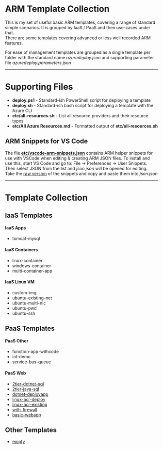 # ARM Template Collection

This is my set of useful basic ARM templates, covering a range of standard simple scenarios. It is grouped by IaaS / PaaS and then use-cases under that.  
There are some templates covering advanced or less well recorded ARM features.

For ease of management templates are grouped as a single template per folder with the standard name *azuredeploy.json* and supporting parameter file *azuredeploy.parameters.json*

---

# Supporting Files
- **deploy.ps1** - Standard-ish PowerShell script for deploying a template
- **deploy.sh**  - Standard-ish bash script for deploying a template with the Azure CLI
- **etc/all-resources.sh** - List all resource providers and their resource types
- **etc/All Azure Resources.md** - Formatted output of **etc/all-resources.sh**

## ARM Snippets for VS Code
The file [**etc/vscode-arm-snippets.json**](etc/vscode-arm-snippets.json) contains ARM helper snippets for use with VSCode when editing & creating ARM JSON files. To install and use this, start VS Code and go to: File -> Preferences -> User Snippets. Then select JSON from the list and *json.json* will be opened for editing. Take the [raw version](https://raw.githubusercontent.com/benc-uk/azure-arm/master/etc/vscode-arm-snippets.json) of the snippets and copy and paste them into *json.json*

---

# Template Collection

## IaaS Templates
#### IaaS Apps
- tomcat-mysql

#### IaaS Containers
- linux-container
- windows-container
- multi-container-app

#### IaaS Linux VM
- custom-img
- ubuntu-existing-net
- ubuntu-multi-nic
- ubuntu-pwd
- ubuntu-ssh


## PaaS Templates
#### PaaS Other
- function-app-withcode
- iot-demo
- service-bus-queue

#### PaaS Web
- [2tier-dotnet-sql](paas-web/2tier-dotnet-sql/)
- [2tier-java-sql](paas-web/2tier-java-sql/)
- [dotnet-deployapp](paas-web/dotnet-deployapp/)
- [linux-acr-deploy](paas-web/linux-acr-deploy/)
- [linux-acr-existing](paas-web/linux-acr-existing/)
- [with-firewall](paas-web/with-firewall/)
- [basic-webapp](paas-web/basic-webapp/)

## Other Templates
- [empty](empty/)
